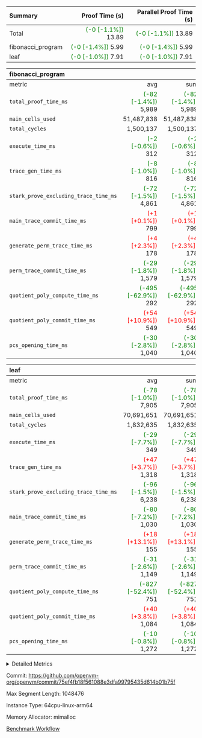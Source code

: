 | Summary | Proof Time (s) | Parallel Proof Time (s) |
|:---|---:|---:|
| Total | <span style='color: green'>(-0 [-1.1%])</span> 13.89 | <span style='color: green'>(-0 [-1.1%])</span> 13.89 |
| fibonacci_program | <span style='color: green'>(-0 [-1.4%])</span> 5.99 | <span style='color: green'>(-0 [-1.4%])</span> 5.99 |
| leaf | <span style='color: green'>(-0 [-1.0%])</span> 7.91 | <span style='color: green'>(-0 [-1.0%])</span> 7.91 |


| fibonacci_program |||||
|:---|---:|---:|---:|---:|
|metric|avg|sum|max|min|
| `total_proof_time_ms ` | <span style='color: green'>(-82 [-1.4%])</span> 5,989 | <span style='color: green'>(-82 [-1.4%])</span> 5,989 | <span style='color: green'>(-82 [-1.4%])</span> 5,989 | <span style='color: green'>(-82 [-1.4%])</span> 5,989 |
| `main_cells_used     ` |  51,487,838 |  51,487,838 |  51,487,838 |  51,487,838 |
| `total_cycles        ` |  1,500,137 |  1,500,137 |  1,500,137 |  1,500,137 |
| `execute_time_ms     ` | <span style='color: green'>(-2 [-0.6%])</span> 312 | <span style='color: green'>(-2 [-0.6%])</span> 312 | <span style='color: green'>(-2 [-0.6%])</span> 312 | <span style='color: green'>(-2 [-0.6%])</span> 312 |
| `trace_gen_time_ms   ` | <span style='color: green'>(-8 [-1.0%])</span> 816 | <span style='color: green'>(-8 [-1.0%])</span> 816 | <span style='color: green'>(-8 [-1.0%])</span> 816 | <span style='color: green'>(-8 [-1.0%])</span> 816 |
| `stark_prove_excluding_trace_time_ms` | <span style='color: green'>(-72 [-1.5%])</span> 4,861 | <span style='color: green'>(-72 [-1.5%])</span> 4,861 | <span style='color: green'>(-72 [-1.5%])</span> 4,861 | <span style='color: green'>(-72 [-1.5%])</span> 4,861 |
| `main_trace_commit_time_ms` | <span style='color: red'>(+1 [+0.1%])</span> 799 | <span style='color: red'>(+1 [+0.1%])</span> 799 | <span style='color: red'>(+1 [+0.1%])</span> 799 | <span style='color: red'>(+1 [+0.1%])</span> 799 |
| `generate_perm_trace_time_ms` | <span style='color: red'>(+4 [+2.3%])</span> 178 | <span style='color: red'>(+4 [+2.3%])</span> 178 | <span style='color: red'>(+4 [+2.3%])</span> 178 | <span style='color: red'>(+4 [+2.3%])</span> 178 |
| `perm_trace_commit_time_ms` | <span style='color: green'>(-29 [-1.8%])</span> 1,579 | <span style='color: green'>(-29 [-1.8%])</span> 1,579 | <span style='color: green'>(-29 [-1.8%])</span> 1,579 | <span style='color: green'>(-29 [-1.8%])</span> 1,579 |
| `quotient_poly_compute_time_ms` | <span style='color: green'>(-495 [-62.9%])</span> 292 | <span style='color: green'>(-495 [-62.9%])</span> 292 | <span style='color: green'>(-495 [-62.9%])</span> 292 | <span style='color: green'>(-495 [-62.9%])</span> 292 |
| `quotient_poly_commit_time_ms` | <span style='color: red'>(+54 [+10.9%])</span> 549 | <span style='color: red'>(+54 [+10.9%])</span> 549 | <span style='color: red'>(+54 [+10.9%])</span> 549 | <span style='color: red'>(+54 [+10.9%])</span> 549 |
| `pcs_opening_time_ms ` | <span style='color: green'>(-30 [-2.8%])</span> 1,040 | <span style='color: green'>(-30 [-2.8%])</span> 1,040 | <span style='color: green'>(-30 [-2.8%])</span> 1,040 | <span style='color: green'>(-30 [-2.8%])</span> 1,040 |

| leaf |||||
|:---|---:|---:|---:|---:|
|metric|avg|sum|max|min|
| `total_proof_time_ms ` | <span style='color: green'>(-78 [-1.0%])</span> 7,905 | <span style='color: green'>(-78 [-1.0%])</span> 7,905 | <span style='color: green'>(-78 [-1.0%])</span> 7,905 | <span style='color: green'>(-78 [-1.0%])</span> 7,905 |
| `main_cells_used     ` |  70,691,651 |  70,691,651 |  70,691,651 |  70,691,651 |
| `total_cycles        ` |  1,832,635 |  1,832,635 |  1,832,635 |  1,832,635 |
| `execute_time_ms     ` | <span style='color: green'>(-29 [-7.7%])</span> 349 | <span style='color: green'>(-29 [-7.7%])</span> 349 | <span style='color: green'>(-29 [-7.7%])</span> 349 | <span style='color: green'>(-29 [-7.7%])</span> 349 |
| `trace_gen_time_ms   ` | <span style='color: red'>(+47 [+3.7%])</span> 1,318 | <span style='color: red'>(+47 [+3.7%])</span> 1,318 | <span style='color: red'>(+47 [+3.7%])</span> 1,318 | <span style='color: red'>(+47 [+3.7%])</span> 1,318 |
| `stark_prove_excluding_trace_time_ms` | <span style='color: green'>(-96 [-1.5%])</span> 6,238 | <span style='color: green'>(-96 [-1.5%])</span> 6,238 | <span style='color: green'>(-96 [-1.5%])</span> 6,238 | <span style='color: green'>(-96 [-1.5%])</span> 6,238 |
| `main_trace_commit_time_ms` | <span style='color: green'>(-80 [-7.2%])</span> 1,030 | <span style='color: green'>(-80 [-7.2%])</span> 1,030 | <span style='color: green'>(-80 [-7.2%])</span> 1,030 | <span style='color: green'>(-80 [-7.2%])</span> 1,030 |
| `generate_perm_trace_time_ms` | <span style='color: red'>(+18 [+13.1%])</span> 155 | <span style='color: red'>(+18 [+13.1%])</span> 155 | <span style='color: red'>(+18 [+13.1%])</span> 155 | <span style='color: red'>(+18 [+13.1%])</span> 155 |
| `perm_trace_commit_time_ms` | <span style='color: green'>(-31 [-2.6%])</span> 1,149 | <span style='color: green'>(-31 [-2.6%])</span> 1,149 | <span style='color: green'>(-31 [-2.6%])</span> 1,149 | <span style='color: green'>(-31 [-2.6%])</span> 1,149 |
| `quotient_poly_compute_time_ms` | <span style='color: green'>(-827 [-52.4%])</span> 751 | <span style='color: green'>(-827 [-52.4%])</span> 751 | <span style='color: green'>(-827 [-52.4%])</span> 751 | <span style='color: green'>(-827 [-52.4%])</span> 751 |
| `quotient_poly_commit_time_ms` | <span style='color: red'>(+40 [+3.8%])</span> 1,084 | <span style='color: red'>(+40 [+3.8%])</span> 1,084 | <span style='color: red'>(+40 [+3.8%])</span> 1,084 | <span style='color: red'>(+40 [+3.8%])</span> 1,084 |
| `pcs_opening_time_ms ` | <span style='color: green'>(-10 [-0.8%])</span> 1,272 | <span style='color: green'>(-10 [-0.8%])</span> 1,272 | <span style='color: green'>(-10 [-0.8%])</span> 1,272 | <span style='color: green'>(-10 [-0.8%])</span> 1,272 |



<details>
<summary>Detailed Metrics</summary>

| group | num_segments | keygen_time_ms | commit_exe_time_ms |
| --- | --- | --- | --- |
| fibonacci_program | 1 | 369 | 7 | 

| group | air_name | quotient_deg | interactions | constraints |
| --- | --- | --- | --- | --- |
| fibonacci_program | AccessAdapterAir<16> | 2 | 5 | 14 | 
| fibonacci_program | AccessAdapterAir<2> | 2 | 5 | 14 | 
| fibonacci_program | AccessAdapterAir<32> | 2 | 5 | 14 | 
| fibonacci_program | AccessAdapterAir<4> | 2 | 5 | 14 | 
| fibonacci_program | AccessAdapterAir<64> | 2 | 5 | 14 | 
| fibonacci_program | AccessAdapterAir<8> | 2 | 5 | 14 | 
| fibonacci_program | BitwiseOperationLookupAir<8> | 2 | 2 | 4 | 
| fibonacci_program | MemoryMerkleAir<8> | 2 | 4 | 40 | 
| fibonacci_program | PersistentBoundaryAir<8> | 2 | 3 | 6 | 
| fibonacci_program | PhantomAir | 2 | 3 | 5 | 
| fibonacci_program | Poseidon2PeripheryAir<BabyBearParameters>, 1> | 2 | 1 | 286 | 
| fibonacci_program | ProgramAir | 1 | 1 | 4 | 
| fibonacci_program | RangeTupleCheckerAir<2> | 1 | 1 | 4 | 
| fibonacci_program | VariableRangeCheckerAir | 1 | 1 | 4 | 
| fibonacci_program | VmAirWrapper<Rv32BaseAluAdapterAir, BaseAluCoreAir<4, 8> | 2 | 19 | 43 | 
| fibonacci_program | VmAirWrapper<Rv32BaseAluAdapterAir, LessThanCoreAir<4, 8> | 2 | 17 | 39 | 
| fibonacci_program | VmAirWrapper<Rv32BaseAluAdapterAir, ShiftCoreAir<4, 8> | 2 | 23 | 90 | 
| fibonacci_program | VmAirWrapper<Rv32BranchAdapterAir, BranchEqualCoreAir<4> | 2 | 11 | 25 | 
| fibonacci_program | VmAirWrapper<Rv32BranchAdapterAir, BranchLessThanCoreAir<4, 8> | 2 | 13 | 41 | 
| fibonacci_program | VmAirWrapper<Rv32CondRdWriteAdapterAir, Rv32JalLuiCoreAir> | 2 | 10 | 22 | 
| fibonacci_program | VmAirWrapper<Rv32HintStoreAdapterAir, Rv32HintStoreCoreAir> | 2 | 15 | 17 | 
| fibonacci_program | VmAirWrapper<Rv32JalrAdapterAir, Rv32JalrCoreAir> | 2 | 16 | 20 | 
| fibonacci_program | VmAirWrapper<Rv32LoadStoreAdapterAir, LoadSignExtendCoreAir<4, 8> | 2 | 18 | 33 | 
| fibonacci_program | VmAirWrapper<Rv32LoadStoreAdapterAir, LoadStoreCoreAir<4> | 2 | 17 | 38 | 
| fibonacci_program | VmAirWrapper<Rv32MultAdapterAir, DivRemCoreAir<4, 8> | 2 | 25 | 88 | 
| fibonacci_program | VmAirWrapper<Rv32MultAdapterAir, MulHCoreAir<4, 8> | 2 | 24 | 38 | 
| fibonacci_program | VmAirWrapper<Rv32MultAdapterAir, MultiplicationCoreAir<4, 8> | 2 | 19 | 26 | 
| fibonacci_program | VmAirWrapper<Rv32RdWriteAdapterAir, Rv32AuipcCoreAir> | 2 | 11 | 15 | 
| fibonacci_program | VmConnectorAir | 2 | 3 | 9 | 
| leaf | AccessAdapterAir<2> | 4 | 5 | 12 | 
| leaf | AccessAdapterAir<4> | 4 | 5 | 12 | 
| leaf | AccessAdapterAir<8> | 4 | 5 | 12 | 
| leaf | FriReducedOpeningAir | 4 | 31 | 53 | 
| leaf | NativePoseidon2Air<BabyBearParameters>, 1> | 4 | 176 | 590 | 
| leaf | PhantomAir | 4 | 3 | 4 | 
| leaf | ProgramAir | 1 | 1 | 4 | 
| leaf | VariableRangeCheckerAir | 1 | 1 | 4 | 
| leaf | VmAirWrapper<BranchNativeAdapterAir, BranchEqualCoreAir<1> | 2 | 11 | 23 | 
| leaf | VmAirWrapper<JalNativeAdapterAir, JalCoreAir> | 4 | 7 | 6 | 
| leaf | VmAirWrapper<NativeAdapterAir<2, 0>, PublicValuesCoreAir> | 4 | 11 | 23 | 
| leaf | VmAirWrapper<NativeAdapterAir<2, 1>, FieldArithmeticCoreAir> | 4 | 15 | 23 | 
| leaf | VmAirWrapper<NativeLoadStoreAdapterAir<1>, NativeLoadStoreCoreAir<1> | 4 | 15 | 20 | 
| leaf | VmAirWrapper<NativeLoadStoreAdapterAir<4>, NativeLoadStoreCoreAir<4> | 4 | 15 | 20 | 
| leaf | VmAirWrapper<NativeVectorizedAdapterAir<4>, FieldExtensionCoreAir> | 4 | 15 | 23 | 
| leaf | VmConnectorAir | 4 | 3 | 8 | 
| leaf | VolatileBoundaryAir | 4 | 4 | 16 | 

| group | air_name | idx | rows | prep_cols | perm_cols | main_cols | cells |
| --- | --- | --- | --- | --- | --- | --- | --- |
| leaf | AccessAdapterAir<2> | 0 | 262,144 |  | 16 | 11 | 7,077,888 | 
| leaf | AccessAdapterAir<4> | 0 | 131,072 |  | 16 | 13 | 3,801,088 | 
| leaf | AccessAdapterAir<8> | 0 | 512 |  | 16 | 17 | 16,896 | 
| leaf | FriReducedOpeningAir | 0 | 131,072 |  | 36 | 26 | 8,126,464 | 
| leaf | NativePoseidon2Air<BabyBearParameters>, 1> | 0 | 32,768 |  | 356 | 399 | 24,739,840 | 
| leaf | PhantomAir | 0 | 32,768 |  | 8 | 6 | 458,752 | 
| leaf | ProgramAir | 0 | 131,072 |  | 8 | 10 | 2,359,296 | 
| leaf | VariableRangeCheckerAir | 0 | 262,144 | 2 | 8 | 1 | 2,359,296 | 
| leaf | VmAirWrapper<BranchNativeAdapterAir, BranchEqualCoreAir<1> | 0 | 524,288 |  | 28 | 23 | 26,738,688 | 
| leaf | VmAirWrapper<JalNativeAdapterAir, JalCoreAir> | 0 | 65,536 |  | 12 | 10 | 1,441,792 | 
| leaf | VmAirWrapper<NativeAdapterAir<2, 0>, PublicValuesCoreAir> | 0 | 64 |  | 16 | 23 | 2,496 | 
| leaf | VmAirWrapper<NativeAdapterAir<2, 1>, FieldArithmeticCoreAir> | 0 | 1,048,576 |  | 20 | 30 | 52,428,800 | 
| leaf | VmAirWrapper<NativeLoadStoreAdapterAir<1>, NativeLoadStoreCoreAir<1> | 0 | 524,288 |  | 36 | 25 | 31,981,568 | 
| leaf | VmAirWrapper<NativeLoadStoreAdapterAir<4>, NativeLoadStoreCoreAir<4> | 0 | 65,536 |  | 36 | 34 | 4,587,520 | 
| leaf | VmAirWrapper<NativeVectorizedAdapterAir<4>, FieldExtensionCoreAir> | 0 | 65,536 |  | 20 | 40 | 3,932,160 | 
| leaf | VmConnectorAir | 0 | 2 | 1 | 8 | 4 | 24 | 
| leaf | VolatileBoundaryAir | 0 | 524,288 |  | 8 | 11 | 9,961,472 | 

| group | air_name | segment | rows | prep_cols | perm_cols | main_cols | cells |
| --- | --- | --- | --- | --- | --- | --- | --- |
| fibonacci_program | AccessAdapterAir<8> | 0 | 64 |  | 24 | 17 | 2,624 | 
| fibonacci_program | BitwiseOperationLookupAir<8> | 0 | 65,536 | 3 | 8 | 2 | 655,360 | 
| fibonacci_program | MemoryMerkleAir<8> | 0 | 256 |  | 20 | 32 | 13,312 | 
| fibonacci_program | PersistentBoundaryAir<8> | 0 | 64 |  | 12 | 20 | 2,048 | 
| fibonacci_program | PhantomAir | 0 | 2 |  | 12 | 6 | 36 | 
| fibonacci_program | Poseidon2PeripheryAir<BabyBearParameters>, 1> | 0 | 256 |  | 8 | 300 | 78,848 | 
| fibonacci_program | ProgramAir | 0 | 4,096 |  | 8 | 10 | 73,728 | 
| fibonacci_program | RangeTupleCheckerAir<2> | 0 | 524,288 | 2 | 8 | 1 | 4,718,592 | 
| fibonacci_program | VariableRangeCheckerAir | 0 | 262,144 | 2 | 8 | 1 | 2,359,296 | 
| fibonacci_program | VmAirWrapper<Rv32BaseAluAdapterAir, BaseAluCoreAir<4, 8> | 0 | 1,048,576 |  | 80 | 36 | 121,634,816 | 
| fibonacci_program | VmAirWrapper<Rv32BaseAluAdapterAir, LessThanCoreAir<4, 8> | 0 | 524,288 |  | 40 | 37 | 40,370,176 | 
| fibonacci_program | VmAirWrapper<Rv32BaseAluAdapterAir, ShiftCoreAir<4, 8> | 0 | 2 |  | 52 | 53 | 210 | 
| fibonacci_program | VmAirWrapper<Rv32BranchAdapterAir, BranchEqualCoreAir<4> | 0 | 262,144 |  | 48 | 26 | 19,398,656 | 
| fibonacci_program | VmAirWrapper<Rv32BranchAdapterAir, BranchLessThanCoreAir<4, 8> | 0 | 8 |  | 56 | 32 | 704 | 
| fibonacci_program | VmAirWrapper<Rv32CondRdWriteAdapterAir, Rv32JalLuiCoreAir> | 0 | 131,072 |  | 44 | 18 | 8,126,464 | 
| fibonacci_program | VmAirWrapper<Rv32HintStoreAdapterAir, Rv32HintStoreCoreAir> | 0 | 4 |  | 36 | 26 | 248 | 
| fibonacci_program | VmAirWrapper<Rv32JalrAdapterAir, Rv32JalrCoreAir> | 0 | 16 |  | 36 | 28 | 1,024 | 
| fibonacci_program | VmAirWrapper<Rv32LoadStoreAdapterAir, LoadStoreCoreAir<4> | 0 | 32 |  | 72 | 40 | 3,584 | 
| fibonacci_program | VmAirWrapper<Rv32RdWriteAdapterAir, Rv32AuipcCoreAir> | 0 | 16 |  | 28 | 21 | 784 | 
| fibonacci_program | VmConnectorAir | 0 | 2 | 1 | 12 | 4 | 32 | 

| group | idx | trace_gen_time_ms | total_proof_time_ms | total_cycles | total_cells | stark_prove_excluding_trace_time_ms | quotient_poly_compute_time_ms | quotient_poly_commit_time_ms | perm_trace_commit_time_ms | pcs_opening_time_ms | main_trace_commit_time_ms | main_cells_used | generate_perm_trace_time_ms | execute_time_ms |
| --- | --- | --- | --- | --- | --- | --- | --- | --- | --- | --- | --- | --- | --- | --- |
| leaf | 0 | 1,318 | 7,905 | 1,832,635 | 180,014,040 | 6,238 | 751 | 1,084 | 1,149 | 1,272 | 1,030 | 70,691,651 | 155 | 349 | 

| group | segment | trace_gen_time_ms | total_proof_time_ms | total_cycles | total_cells | stark_prove_excluding_trace_time_ms | quotient_poly_compute_time_ms | quotient_poly_commit_time_ms | perm_trace_commit_time_ms | pcs_opening_time_ms | main_trace_commit_time_ms | main_cells_used | generate_perm_trace_time_ms | execute_time_ms |
| --- | --- | --- | --- | --- | --- | --- | --- | --- | --- | --- | --- | --- | --- | --- |
| fibonacci_program | 0 | 816 | 5,989 | 1,500,137 | 197,440,542 | 4,861 | 292 | 549 | 1,579 | 1,040 | 799 | 51,487,838 | 178 | 312 | 

</details>


Commit: https://github.com/openvm-org/openvm/commit/75ef4fb18f561088e3dfa99795435d614b01b75f

Max Segment Length: 1048476

Instance Type: 64cpu-linux-arm64

Memory Allocator: mimalloc

[Benchmark Workflow](https://github.com/openvm-org/openvm/actions/runs/12957495112)
